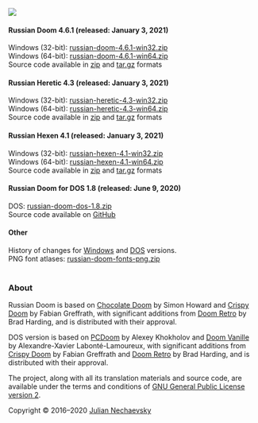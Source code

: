 ![](http://jnechaevsky.users.sourceforge.net/projects/rusdoom/files/russian_doom_git.png)

#### Russian Doom 4.6.1 (released: January 3, 2021)

Windows (32-bit): [russian-doom-4.6.1-win32.zip](https://github.com/JNechaevsky/russian-doom/releases/download/4.6.1/russian-doom-4.6.1-win32.zip)<br />
Windows (64-bit): [russian-doom-4.6.1-win64.zip](https://github.com/JNechaevsky/russian-doom/releases/download/4.6.1/russian-doom-4.6.1-win64.zip)<br />
Source code available in [zip](https://github.com/JNechaevsky/russian-doom/archive/4.6.1.zip) and [tar.gz](https://github.com/JNechaevsky/russian-doom/archive/4.6.1.tar.gz) formats<br />

#### Russian Heretic 4.3 (released: January 3, 2021)

Windows (32-bit): [russian-heretic-4.3-win32.zip](https://github.com/JNechaevsky/russian-doom/releases/download/heretic-4.3/russian-heretic-4.3-win32.zip)<br />
Windows (64-bit): [russian-heretic-4.3-win64.zip](https://github.com/JNechaevsky/russian-doom/releases/download/heretic-4.3/russian-heretic-4.3-win64.zip)<br />
Source code available in [zip](https://github.com/JNechaevsky/russian-doom/archive/heretic-4.2.zip) and [tar.gz](https://github.com/JNechaevsky/russian-doom/archive/heretic-4.2.tar.gz) formats<br />

#### Russian Hexen 4.1 (released: January 3, 2021)

Windows (32-bit): [russian-hexen-4.1-win32.zip](https://github.com/JNechaevsky/russian-doom/releases/download/hexen-4.1/russian-hexen-4.1-win32.zip)<br />
Windows (64-bit): [russian-hexen-4.1-win64.zip](https://github.com/JNechaevsky/russian-doom/releases/download/hexen-4.1/russian-hexen-4.1-win64.zip)<br />
Source code available in [zip](https://github.com/JNechaevsky/russian-doom/archive/hexen-4.0.zip) and [tar.gz](https://github.com/JNechaevsky/russian-doom/archive/hexen-4.0.tar.gz) formats<br />

#### Russian Doom for DOS 1.8 (released: June 9, 2020)

DOS: [russian-doom-dos-1.8.zip](https://github.com/JNechaevsky/russian-doom/releases/download/dos-1.8/russian-doom-dos-1.8.zip)<br />
Source code available on [GitHub](https://github.com/JNechaevsky/russian-doom/tree/master/src_dos)

#### Other

History of changes for [Windows](https://jnechaevsky.github.io/projects/rusdoom/files/changelog_eng.html) and [DOS](https://jnechaevsky.github.io/projects/rusdoom/files/changelog_dos_rus.html) versions.<br />
PNG font atlases: [russian-doom-fonts-png.zip](https://jnechaevsky.github.io/projects/rusdoom/files/russian-doom-fonts-png.zip)<br /><br />

### About

Russian Doom is based on [Chocolate Doom](https://www.chocolate-doom.org) by Simon Howard and [Crispy Doom](http://fabiangreffrath.github.io/crispy-doom) by Fabian Greffrath, with significant additions from [Doom Retro](http://doomretro.com) by Brad Harding, and is distributed with their approval.

DOS version is based on [PCDoom](https://github.com/nukeykt/PCDoom-v2) by Alexey Khokholov and [Doom Vanille](https://github.com/AXDOOMER/doom-vanille) by Alexandre-Xavier Labonté-Lamoureux, with significant additions from [Crispy Doom](http://fabiangreffrath.github.io/crispy-doom) by Fabian Greffrath and [Doom Retro](http://doomretro.com) by Brad Harding, and is distributed with their approval. 

The project, along with all its translation materials and source code, are available under the terms and conditions of [GNU General Public License version 2](https://github.com/JNechaevsky/russian-doom/blob/master/LICENSE.txt).

Copyright &copy; 2016&ndash;2020 [Julian Nechaevsky](http://jnechaevsky.users.sourceforge.net/author.html)
